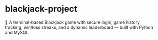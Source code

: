 # blackjack-project
🎲 A terminal-based Blackjack game with secure login, game history tracking, win/loss streaks, and a dynamic leaderboard — built with Python and MySQL.
